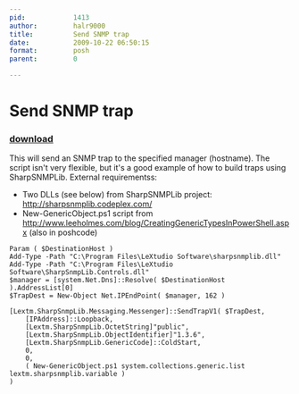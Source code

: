 ```yaml
---
pid:            1413
author:         halr9000
title:          Send SNMP trap
date:           2009-10-22 06:50:15
format:         posh
parent:         0

---
```


# Send SNMP trap

### [download](Scripts\1413.ps1)

This will send an SNMP trap to the specified manager (hostname). The script isn't very flexible, but it's a good example of how to build traps using SharpSNMPLib. External requirementss:
* Two DLLs (see below) from SharpSNMPLib project: http://sharpsnmplib.codeplex.com/
* New-GenericObject.ps1 script from http://www.leeholmes.com/blog/CreatingGenericTypesInPowerShell.aspx (also in poshcode)

```posh
Param ( $DestinationHost )
Add-Type -Path "C:\Program Files\LeXtudio Software\sharpsnmplib.dll"
Add-Type -Path "C:\Program Files\LeXtudio Software\SharpSnmpLib.Controls.dll"
$manager = [system.Net.Dns]::Resolve( $DestinationHost ).AddressList[0]
$TrapDest = New-Object Net.IPEndPoint( $manager, 162 )

[Lextm.SharpSnmpLib.Messaging.Messenger]::SendTrapV1( $TrapDest,
	[IPAddress]::Loopback,
	[Lextm.SharpSnmpLib.OctetString]"public",
	[Lextm.SharpSnmpLib.ObjectIdentifier]"1.3.6",
	[Lextm.SharpSnmpLib.GenericCode]::ColdStart,
	0,
	0,
	( New-GenericObject.ps1 system.collections.generic.list lextm.sharpsnmplib.variable )
)
```
